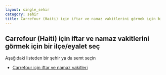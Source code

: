 ```yaml
---
layout: single_sehir
category: sehir
title: Carrefour (Haiti) için iftar ve namaz vakitlerini görmek için bir ilçe/eyalet seç
---
```



## Carrefour (Haiti) için iftar ve namaz vakitlerini görmek için bir ilçe/eyalet seç

Aşağıdaki listeden bir şehir ya da semt seçin


* [Carrefour için iftar ve namaz vakitleri](/iftar.html?sehir=Carrefour&ulke=Haiti&state=Carrefour)
